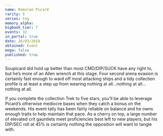```yaml
---
name: Romulan Picard
rarity: 5
series: tng
memory_alpha:
bigbook_tier: 7
events: 32
in_portal: true
date: 26/03/2018
obtained: Event
mega: false
published: true
---
```


Soupicard did hold up better than most CMD/DIP/SUCK have any right to, but he’s more of an Allen wrench at this stage. Four second arena evasion is certainly fast enough to ward off most attacking ships and a tidy collection profile is at least a step up from wearing nothing at all…nothing at all…nothing at all.

If you complete the collection Trek to five stars, you’ll be able to leverage Picard’s otherwise mediocre bases when they catch a bonus on the weekends. His event tally has been fairly reliable on balance and he owns enough traits to help maintain that pace. As a cherry on top, a large number of elevated crit gauntlets meet proficiencies best left to new players, but his DIP/SEC roll at 45% is certainly nothing the opposition will want to tangle with.
